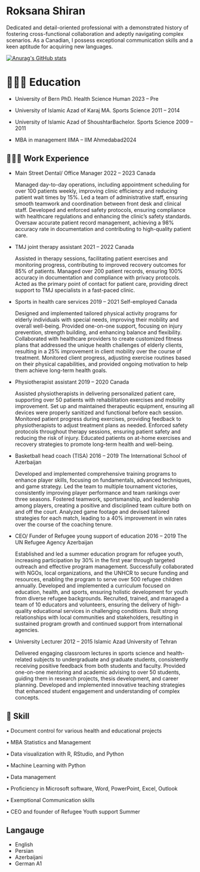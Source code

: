 # Roksana Shiran


Dedicated and detail-oriented professional with a demonstrated history of fostering cross-functional collaboration and adeptly navigating complex scenarios. As a Canadian, I possess exceptional communication skills and a keen aptitude for acquiring new languages.

[![Anurag's GitHub stats](https://github-readme-stats.vercel.app/api?username=anuraghazra)](https://github.com/anuraghazra/github-readme-stats)




# 👩🏽‍🏫 Education  
- University of Bern  PhD.
  Health Science Human   2023 – Pre 
- University of Islamic Azad of Karaj
   MA. Sports Science 2011 – 2014 


- University of Islamic Azad of ShoushtarBachelor.
  Sports Science 2009 – 2011 


- MBA in management
 IIMA – IIM Ahmedabad2024 

## 👩🏽‍💻 Work Experience
 

 - Main Street Dental/ Office Manager                                      2022 – 2023 Canada  
 
	Managed day-to-day operations, including appointment scheduling for over 100 patients weekly, improving clinic efficiency and reducing patient wait times by 15%.
	 Led a team of administrative staff, ensuring smooth teamwork and coordination between front desk and clinical staff.
	Developed and enforced safety protocols, ensuring compliance with healthcare regulations and enhancing the clinic’s safety standards.
	Oversaw accurate patient record management, achieving a 98% accuracy rate in documentation and contributing to high-quality patient care.

- TMJ joint therapy assistant                                                    2021 – 2022 Canada

	Assisted in therapy sessions, facilitating patient exercises and monitoring progress, contributing to improved recovery outcomes for 85% of patients.
	Managed over 200 patient records, ensuring 100% accuracy in documentation and compliance with privacy protocols.
	Acted as the primary point of contact for patient care, providing direct support to TMJ specialists in a fast-paced clinic.

- Sports in health care services                                               2019 – 2021 
Self-employed Canada

	Designed and implemented tailored physical activity programs for elderly individuals with special needs, improving their mobility and overall well-being.
	Provided one-on-one support, focusing on injury prevention, strength building, and enhancing balance and flexibility.
	Collaborated with healthcare providers to create customized fitness plans that addressed the unique health challenges of elderly clients, resulting in a 25% improvement in client mobility over the course of treatment.
	Monitored client progress, adjusting exercise routines based on their physical capabilities, and provided ongoing motivation to help them achieve long-term health goals.

- Physiotherapist assistant                                                      2019 – 2020 Canada

	Assisted physiotherapists in delivering personalized patient care, supporting over 50 patients with rehabilitation exercises and mobility improvement.
	 Set up and maintained therapeutic equipment, ensuring all devices were properly sanitized and functional before each session.
	Monitored patient progress during exercises, providing feedback to physiotherapists to adjust treatment plans as needed.
	Enforced safety protocols throughout therapy sessions, ensuring patient safety and reducing the risk of injury.
	Educated patients on at-home exercises and recovery strategies to promote long-term health and well-being.

- Basketball head coach (TISA)                                               2016 – 2019 
The International School of Azerbaijan 

	Developed and implemented comprehensive training programs to enhance player skills, focusing on fundamentals, advanced techniques, and game strategy.
	Led the team to multiple tournament victories, consistently improving player performance and team rankings over three seasons.
	Fostered teamwork, sportsmanship, and leadership among players, creating a positive and disciplined team culture both on and off the court.
	Analyzed game footage and devised tailored strategies for each match, leading to a 40% improvement in win rates over the course of the coaching tenure.

- CEO/ Funder of Refugee young support of education        2016 – 2019 
The UN Refugee Agency Azerbaijan

	Established and led a summer education program for refugee youth, increasing participation by 30% in the first year through targeted outreach and effective program management.
	Successfully collaborated with NGOs, local organizations, and the UNHCR to secure funding and resources, enabling the program to serve over 500 refugee children annually.
	Developed and implemented a curriculum focused on education, health, and sports, ensuring holistic development for youth from diverse refugee backgrounds.
	Recruited, trained, and managed a team of 10 educators and volunteers, ensuring the delivery of high-quality educational services in challenging conditions.
	Built strong relationships with local communities and stakeholders, resulting in sustained program growth and continued support from international agencies.

- University Lecturer                                                                  2012 – 2015 
Islamic Azad University of Tehran 

	 Delivered engaging classroom lectures in sports science and health-related subjects to undergraduate and graduate students, consistently receiving positive feedback from both students and faculty.
	Provided one-on-one mentoring and academic advising to over 50 students, guiding them in research projects, thesis development, and career planning.
	Developed and implemented innovative teaching strategies that enhanced student engagement and understanding of complex concepts.

 ## 🔬 Skill
 •	Document control for various health and educational projects 

•	MBA Statistics and Management 


•	Data visualization with R, RStudio, and Python

•	Machine Learning with Python 

•	Data management 


•	Proficiency in Microsoft software, Word, PowerPoint, Excel, Outlook

•	Exemptional Communication skills 


•	CEO and founder of Refugee Youth support Summer 
## Langauge 

- English
- Persian
- Azerbaijani
- German A1


  
  
